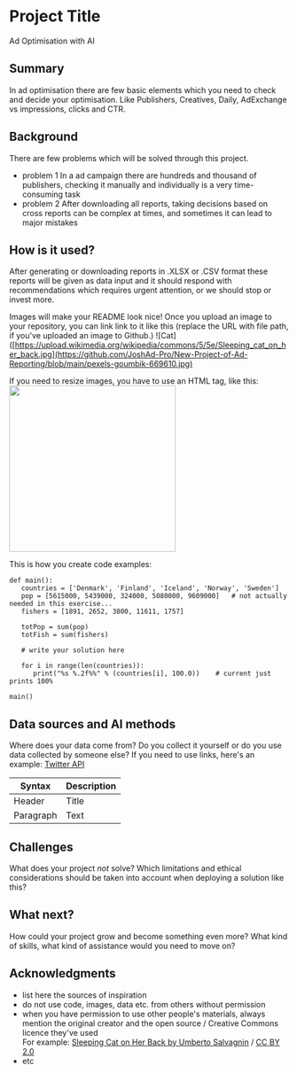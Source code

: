 # Project Title

Ad Optimisation with AI

## Summary

In ad optimisation there are few basic elements which you need to check and decide your optimisation. Like Publishers, Creatives, Daily, AdExchange vs impressions, clicks and CTR.


## Background

There are few problems which will be solved through this project. 
* problem 1
  In a ad campaign there are hundreds and thousand of publishers, checking it manually and individually is a very time-consuming task
* problem 2
  After downloading all reports, taking decisions based on cross reports can be complex at times, and sometimes it can lead to major mistakes


## How is it used?

After generating or downloading reports in .XLSX or .CSV format these reports will be given as data input and it should respond with recommendations which requires urgent attention, or we should stop or invest more.

Images will make your README look nice!
Once you upload an image to your repository, you can link link to it like this (replace the URL with file path, if you've uploaded an image to Github.)
![Cat]([https://upload.wikimedia.org/wikipedia/commons/5/5e/Sleeping_cat_on_her_back.jpg](https://github.com/JoshAd-Pro/New-Project-of-Ad-Reporting/blob/main/pexels-goumbik-669610.jpg)

If you need to resize images, you have to use an HTML tag, like this:
<img src="https://upload.wikimedia.org/wikipedia/commons/5/5e/Sleeping_cat_on_her_back.jpg" width="300">

This is how you create code examples:
```
def main():
   countries = ['Denmark', 'Finland', 'Iceland', 'Norway', 'Sweden']
   pop = [5615000, 5439000, 324000, 5080000, 9609000]   # not actually needed in this exercise...
   fishers = [1891, 2652, 3800, 11611, 1757]

   totPop = sum(pop)
   totFish = sum(fishers)

   # write your solution here

   for i in range(len(countries)):
      print("%s %.2f%%" % (countries[i], 100.0))    # current just prints 100%

main()
```


## Data sources and AI methods
Where does your data come from? Do you collect it yourself or do you use data collected by someone else?
If you need to use links, here's an example:
[Twitter API](https://developer.twitter.com/en/docs)

| Syntax      | Description |
| ----------- | ----------- |
| Header      | Title       |
| Paragraph   | Text        |

## Challenges

What does your project _not_ solve? Which limitations and ethical considerations should be taken into account when deploying a solution like this?

## What next?

How could your project grow and become something even more? What kind of skills, what kind of assistance would you  need to move on? 


## Acknowledgments

* list here the sources of inspiration 
* do not use code, images, data etc. from others without permission
* when you have permission to use other people's materials, always mention the original creator and the open source / Creative Commons licence they've used
  <br>For example: [Sleeping Cat on Her Back by Umberto Salvagnin](https://commons.wikimedia.org/wiki/File:Sleeping_cat_on_her_back.jpg#filelinks) / [CC BY 2.0](https://creativecommons.org/licenses/by/2.0)
* etc
